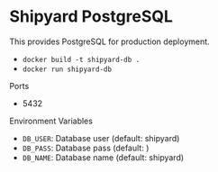 # Shipyard PostgreSQL

This provides PostgreSQL for production deployment.

* `docker build -t shipyard-db .`
* `docker run shipyard-db`

Ports

* 5432

Environment Variables

* `DB_USER`: Database user (default: shipyard)
* `DB_PASS`: Database pass (default: <randomly generated>)
* `DB_NAME`: Database name (default: shipyard)
